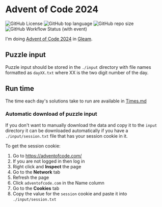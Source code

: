 # Advent of Code 2024

![GitHub License](https://img.shields.io/github/license/WadeGulbrandsen/aoc2024?logo=github)
![GitHub top language](https://img.shields.io/github/languages/top/WadeGulbrandsen/aoc2024?logo=github)
![GitHub repo size](https://img.shields.io/github/repo-size/WadeGulbrandsen/aoc2024?logo=github)
![GitHub Workflow Status (with event)](https://img.shields.io/github/actions/workflow/status/WadeGulbrandsen/aoc2024/.github/workflows/test.yml?logo=github&label=tests)

I'm doing [Advent of Code 2024](https://adventofcode.com/2024) in [Gleam](https://gleam.run/).

## Puzzle input

Puzzle input should be stored in the `./input` directory with file names formatted as `dayXX.txt` where XX is the two digit number of the day.

## Run time

The time each day's solutions take to run are available in [Times.md](./Times.md)

### Automatic download of puzzle input

If you don't want to manually download the data and copy it to the `input` directory it can be downloaded automatically if you have a `./input/session.txt` file that has your session cookie in it.

To get the session cookie:
1. Go to https://adventofcode.com/
1. If you are not logged in then log in
1. Right click and **Inspect** the page
1. Go to the **Network** tab
1. Refresh the page
1. Click `adventofcode.com` in the Name column
1. Go to the **Cookies** tab
1. Copy the value for the `session` cookie and paste it into `./input/session.txt`
